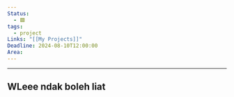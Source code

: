 ```yaml
---
Status:
  - 🟩
tags:
  - project
Links: "[[My Projects]]"
Deadline: 2024-08-10T12:00:00
Area:
---
```

----
## WLeee ndak boleh liat